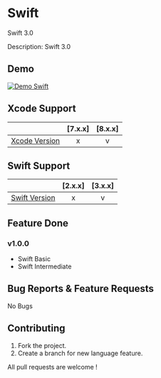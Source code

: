 # Swift
Swift 3.0

Description: Swift 3.0

## Demo

[![Demo Swift](https://github.com/mihailsalari/Swift/blob/master/icon_swift_large.png)](https://www.youtube.com/channel/UC1HkMAYQoaT3g-RQEkOWG8g)

## Xcode Support

|                       |  [7.x.x]  |  [8.x.x]  | 
| --------------------- |:---------:|:---------:|
| [Xcode Version ][1]   |     x     |     v     |


[1]: http://developer.apple.com/xcode/

## Swift Support

|                       |  [2.x.x]  |  [3.x.x]  | 
| --------------------- |:---------:|:---------:|
| [Swift Version ][2]   |     x     |     v     |


[2]: http://developer.apple.com/swift/

## Feature Done 

### v1.0.0

* Swift Basic
* Swift Intermediate




## Bug Reports & Feature Requests

No Bugs

## Contributing

1. Fork the project.
2. Create a branch for new language feature.


All pull requests are welcome !
